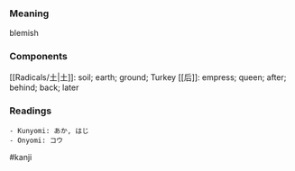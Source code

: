 ### Meaning

blemish

### Components

[[Radicals/土|土]]: soil; earth; ground; Turkey [[后]]: empress; queen; after; behind; back; later

### Readings

```
- Kunyomi: あか, はじ
- Onyomi: コウ
```

#kanji